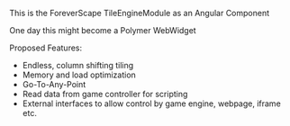 This is the ForeverScape TileEngineModule as an Angular Component

One day this might become a Polymer WebWidget

Proposed Features:

  - Endless, column shifting tiling 
  - Memory and load optimization 
  - Go-To-Any-Point
  - Read data from game controller for scripting
  - External interfaces to allow control by game engine, webpage, iframe etc.
